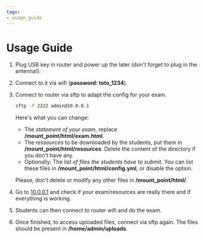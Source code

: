 ```yaml
---
tags:
- usage_guide
---
```


# Usage Guide

1. Plug USB key in router and power up the later (don't forget to plug in the antenna!).
1. Connect to it via wifi (**password: toto_1234**).
1. Connect to router via sftp to adapt the config for your exam. 

    ```bash
    sftp -P 2222 admin@10.0.0.1
    ```
    Here's what you can change:
    - The *statement of your exam*, replace **/mount_point/html/exam.html**.
    - The *ressources* to be downloaded by the students, put them in **/mount_point/html/resources**. Delete the content of the directory if you don't have any.
    - Optionally: The *list of files the students have to submit*. You can list these files in  **/mount_point/html/config.yml**, or disable the option.

    Please, don't delete or modify any other files in **/mount_point/html/**.

1. Go to [10.0.0.1]() and check if your exam/resources are really there and if everything is working.
1. Students can then connect to router wifi and do the exam.
1. Once finished, to access uploaded files, connect via sftp again. The files should be present in **/home/admin/uploads**. 